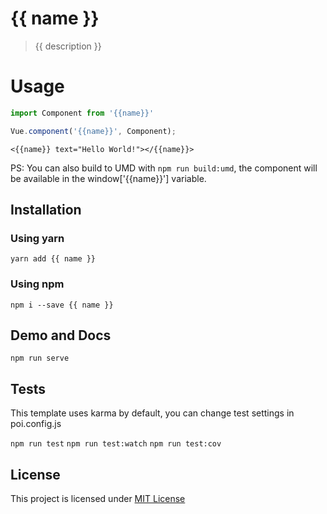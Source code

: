# {{ name }}

> {{ description }}

# Usage

```js
import Component from '{{name}}'

Vue.component('{{name}}', Component);
```

    <{{name}} text="Hello World!"></{{name}}>

PS: You can also build to UMD with `npm run build:umd`, the component will be
available in the window['{{name}}'] variable.

## Installation

### Using yarn

`yarn add {{ name }}`

### Using npm

`npm i --save {{ name }}`

## Demo and Docs

`npm run serve`

## Tests

This template uses karma by default, you can change test settings in poi.config.js

`npm run test`
`npm run test:watch`
`npm run test:cov`

## License

This project is licensed under [MIT License](http://en.wikipedia.org/wiki/MIT_License)
